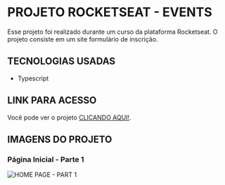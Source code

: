# PROJETO ROCKETSEAT - EVENTS
Esse projeto foi realizado durante um curso da plataforma Rocketseat.
O projeto consiste em um site formulário de inscrição.

## TECNOLOGIAS USADAS
- Typescript

## LINK PARA ACESSO
Você pode ver o projeto [CLICANDO AQUI!](https://eventos-rocketseat.vercel.app).

## IMAGENS DO PROJETO
### Página Inicial - Parte 1
![HOME PAGE - PART 1](.)

